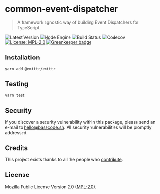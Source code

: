 # common-event-dispatcher

> A framework agnostic way of building Event Dispatchers for TypeScript.

[![Latest Version](https://badgen.now.sh/npm/v/@emittr/emittr)](https://www.npmjs.com/package/@emittr/emittr)
[![Node Engine](https://badgen.now.sh/npm/node/@emittr/emittr)](https://www.npmjs.com/package/@emittr/emittr)
[![Build Status](https://badgen.now.sh/circleci/github/emittr/emittr)](https://circleci.com/gh/emittr/emittr)
[![Codecov](https://badgen.now.sh/codecov/c/github/emittr/emittr)](https://codecov.io/gh/emittr/emittr)
[![License: MPL-2.0](https://badgen.now.sh/badge/license/MPL-2.0/green)](https://mozilla.org/MPL/2.0/) [![Greenkeeper badge](https://badges.greenkeeper.io/emittr/emittr.svg)](https://greenkeeper.io/)

## Installation

```bash
yarn add @emittr/emittr
```

## Testing

```bash
yarn test
```

## Security

If you discover a security vulnerability within this package, please send an e-mail to hello@basecode.sh. All security vulnerabilities will be promptly addressed.

## Credits

This project exists thanks to all the people who [contribute](../../contributors).

## License

Mozilla Public License Version 2.0 ([MPL-2.0](./LICENSE)).
